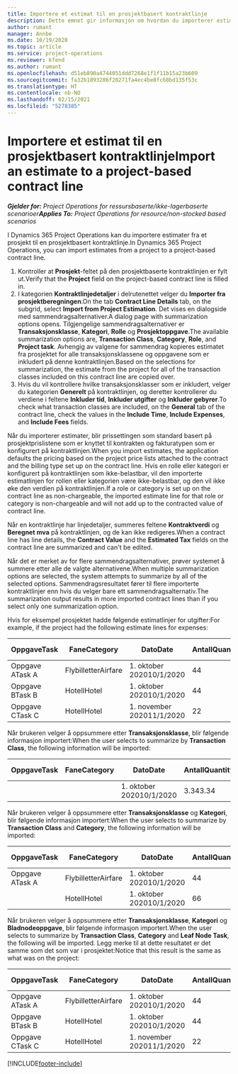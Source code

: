 ```yaml
---
title: Importere et estimat til en prosjektbasert kontraktlinje
description: Dette emnet gir informasjon om hvordan du importerer estimater fra et prosjekt til en kontraktlinje.
author: rumant
manager: Annbe
ms.date: 10/19/2020
ms.topic: article
ms.service: project-operations
ms.reviewer: kfend
ms.author: rumant
ms.openlocfilehash: d51eb890a4744051ddd7268e1f1f11b15a23b609
ms.sourcegitcommit: fa32b1893286f20271fa4ec4be8fc68bd135f53c
ms.translationtype: HT
ms.contentlocale: nb-NO
ms.lasthandoff: 02/15/2021
ms.locfileid: "5278385"
---
```

# <a name="import-an-estimate-to-a-project-based-contract-line"></a><span data-ttu-id="f11bb-103">Importere et estimat til en prosjektbasert kontraktlinje</span><span class="sxs-lookup"><span data-stu-id="f11bb-103">Import an estimate to a project-based contract line</span></span>

<span data-ttu-id="f11bb-104">_**Gjelder for:** Project Operations for ressursbaserte/ikke-lagerbaserte scenarioer_</span><span class="sxs-lookup"><span data-stu-id="f11bb-104">_**Applies To:** Project Operations for resource/non-stocked based scenarios_</span></span>

<span data-ttu-id="f11bb-105">I Dynamics 365 Project Operations kan du importere estimater fra et prosjekt til en prosjektbasert kontraktlinje.</span><span class="sxs-lookup"><span data-stu-id="f11bb-105">In Dynamics 365 Project Operations, you can import estimates from a project to a project-based contract line.</span></span>

1. <span data-ttu-id="f11bb-106">Kontroller at **Prosjekt**-feltet på den prosjektbaserte kontraktlinjen er fylt ut.</span><span class="sxs-lookup"><span data-stu-id="f11bb-106">Verify that the **Project** field on the project-based contract line is filled in.</span></span>
2. <span data-ttu-id="f11bb-107">I kategorien **Kontraktlinjedetaljer** i delrutenettet velger du **Importer fra prosjektberegningen**.</span><span class="sxs-lookup"><span data-stu-id="f11bb-107">On the tab **Contract Line Details** tab, on the subgrid, select **Import from Project Estimation**.</span></span> <span data-ttu-id="f11bb-108">Det vises en dialogside med sammendragsalternativer.</span><span class="sxs-lookup"><span data-stu-id="f11bb-108">A dialog page with summarization options opens.</span></span> <span data-ttu-id="f11bb-109">Tilgjengelige sammendragsalternativer er **Transaksjonsklasse**, **Kategori**, **Rolle** og **Prosjektoppgave**.</span><span class="sxs-lookup"><span data-stu-id="f11bb-109">The available summarization options are, **Transaction Class**, **Category**, **Role**, and **Project task**.</span></span> <span data-ttu-id="f11bb-110">Avhengig av valgene for sammendrag kopieres estimatet fra prosjektet for alle transaksjonsklassene og oppgavene som er inkludert på denne kontraktlinjen.</span><span class="sxs-lookup"><span data-stu-id="f11bb-110">Based on the selections for summarization, the estimate from the project for all of the transaction classes included on this contract line are copied over.</span></span> 
3. <span data-ttu-id="f11bb-111">Hvis du vil kontrollere hvilke transaksjonsklasser som er inkludert, velger du kategorien **Generelt** på kontraktlinjen, og deretter kontrollerer du verdiene i feltene **Inkluder tid**, **Inkluder utgifter** og **Inkluder gebyrer**.</span><span class="sxs-lookup"><span data-stu-id="f11bb-111">To check what transaction classes are included, on the **General** tab of the contract line, check the values in the **Include Time**, **Include Expenses**, and **Include Fees** fields.</span></span>

<span data-ttu-id="f11bb-112">Når du importerer estimater, blir prissettingen som standard basert på prosjektprislistene som er knyttet til kontrakten og fakturatypen som er konfigurert på kontraktlinjen.</span><span class="sxs-lookup"><span data-stu-id="f11bb-112">When you import estimates, the application defaults the pricing based on the project price lists attached to the contract and the billing type set up on the contract line.</span></span> <span data-ttu-id="f11bb-113">Hvis en rolle eller kategori er konfigurert på kontraktlinjen som ikke-belastbar, vil den importerte estimatlinjen for rollen eller kategorien være ikke-belastbar, og den vil ikke øke den verdien på kontraktlinjen.</span><span class="sxs-lookup"><span data-stu-id="f11bb-113">If a role or category is set up on the contract line as non-chargeable, the imported estimate line for that role or category is non-chargeable and will not add up to the contracted value of contract line.</span></span>

<span data-ttu-id="f11bb-114">Når en kontraktlinje har linjedetaljer, summeres feltene **Kontraktverdi** og **Beregnet mva** på kontraktlinjen, og de kan ikke redigeres.</span><span class="sxs-lookup"><span data-stu-id="f11bb-114">When a contract line has line details, the **Contract Value** and the **Estimated Tax** fields on the contract line are summarized and can't be edited.</span></span>

<span data-ttu-id="f11bb-115">Når det er merket av for flere sammendragsalternativer, prøver systemet å summere etter alle de valgte alternativene.</span><span class="sxs-lookup"><span data-stu-id="f11bb-115">When multiple summarization options are selected, the system attempts to summarize by all of the selected options.</span></span> <span data-ttu-id="f11bb-116">Sammendragsresultatet fører til flere importerte kontraktlinjer enn hvis du velger bare ett sammendragsalternativ.</span><span class="sxs-lookup"><span data-stu-id="f11bb-116">The summarization output results in more imported contract lines than if you select only one summarization option.</span></span>

<span data-ttu-id="f11bb-117">Hvis for eksempel prosjektet hadde følgende estimatlinjer for utgifter:</span><span class="sxs-lookup"><span data-stu-id="f11bb-117">For example, if the project had the following estimate lines for expenses:</span></span>

| <span data-ttu-id="f11bb-118">Oppgave</span><span class="sxs-lookup"><span data-stu-id="f11bb-118">Task</span></span> | <span data-ttu-id="f11bb-119">Fane</span><span class="sxs-lookup"><span data-stu-id="f11bb-119">Category</span></span> | <span data-ttu-id="f11bb-120">Dato</span><span class="sxs-lookup"><span data-stu-id="f11bb-120">Date</span></span> | <span data-ttu-id="f11bb-121">Antall</span><span class="sxs-lookup"><span data-stu-id="f11bb-121">Quantity</span></span> | <span data-ttu-id="f11bb-122">Enhetspris</span><span class="sxs-lookup"><span data-stu-id="f11bb-122">Unit price</span></span> | <span data-ttu-id="f11bb-123">Mengde</span><span class="sxs-lookup"><span data-stu-id="f11bb-123">Amount</span></span> |
| --- | --- | --- | --- | --- | --- |
| <span data-ttu-id="f11bb-124">Oppgave A</span><span class="sxs-lookup"><span data-stu-id="f11bb-124">Task A</span></span> | <span data-ttu-id="f11bb-125">Flybilletter</span><span class="sxs-lookup"><span data-stu-id="f11bb-125">Airfare</span></span> | <span data-ttu-id="f11bb-126">1. oktober 2020</span><span class="sxs-lookup"><span data-stu-id="f11bb-126">10/1/2020</span></span> | <span data-ttu-id="f11bb-127">4</span><span class="sxs-lookup"><span data-stu-id="f11bb-127">4</span></span> | <span data-ttu-id="f11bb-128">400</span><span class="sxs-lookup"><span data-stu-id="f11bb-128">400</span></span> | <span data-ttu-id="f11bb-129">1600</span><span class="sxs-lookup"><span data-stu-id="f11bb-129">1600</span></span> |
| <span data-ttu-id="f11bb-130">Oppgave B</span><span class="sxs-lookup"><span data-stu-id="f11bb-130">Task B</span></span> | <span data-ttu-id="f11bb-131">Hotell</span><span class="sxs-lookup"><span data-stu-id="f11bb-131">Hotel</span></span> | <span data-ttu-id="f11bb-132">1. oktober 2020</span><span class="sxs-lookup"><span data-stu-id="f11bb-132">10/1/2020</span></span> | <span data-ttu-id="f11bb-133">4</span><span class="sxs-lookup"><span data-stu-id="f11bb-133">4</span></span> | <span data-ttu-id="f11bb-134">200</span><span class="sxs-lookup"><span data-stu-id="f11bb-134">200</span></span> | <span data-ttu-id="f11bb-135">800</span><span class="sxs-lookup"><span data-stu-id="f11bb-135">800</span></span> |
| <span data-ttu-id="f11bb-136">Oppgave C</span><span class="sxs-lookup"><span data-stu-id="f11bb-136">Task C</span></span> | <span data-ttu-id="f11bb-137">Hotell</span><span class="sxs-lookup"><span data-stu-id="f11bb-137">Hotel</span></span> | <span data-ttu-id="f11bb-138">1. november 2020</span><span class="sxs-lookup"><span data-stu-id="f11bb-138">11/1/2020</span></span> | <span data-ttu-id="f11bb-139">2</span><span class="sxs-lookup"><span data-stu-id="f11bb-139">2</span></span> | <span data-ttu-id="f11bb-140">200</span><span class="sxs-lookup"><span data-stu-id="f11bb-140">200</span></span> | <span data-ttu-id="f11bb-141">400</span><span class="sxs-lookup"><span data-stu-id="f11bb-141">400</span></span> |

<span data-ttu-id="f11bb-142">Når brukeren velger å oppsummere etter **Transaksjonsklasse**, blir følgende informasjon importert:</span><span class="sxs-lookup"><span data-stu-id="f11bb-142">When the user selects to summarize by **Transaction Class**, the following information will be imported:</span></span>

| <span data-ttu-id="f11bb-143">Oppgave</span><span class="sxs-lookup"><span data-stu-id="f11bb-143">Task</span></span> | <span data-ttu-id="f11bb-144">Fane</span><span class="sxs-lookup"><span data-stu-id="f11bb-144">Category</span></span> | <span data-ttu-id="f11bb-145">Dato</span><span class="sxs-lookup"><span data-stu-id="f11bb-145">Date</span></span> | <span data-ttu-id="f11bb-146">Antall</span><span class="sxs-lookup"><span data-stu-id="f11bb-146">Quantity</span></span> | <span data-ttu-id="f11bb-147">Enhetspris</span><span class="sxs-lookup"><span data-stu-id="f11bb-147">Unit price</span></span> | <span data-ttu-id="f11bb-148">Mengde</span><span class="sxs-lookup"><span data-stu-id="f11bb-148">Amount</span></span> |
| --- | --- | --- | --- | --- | --- |
| &nbsp;  | &nbsp;  | <span data-ttu-id="f11bb-149">1. oktober 2020</span><span class="sxs-lookup"><span data-stu-id="f11bb-149">10/1/2020</span></span> | <span data-ttu-id="f11bb-150">3.34</span><span class="sxs-lookup"><span data-stu-id="f11bb-150">3.34</span></span> | <span data-ttu-id="f11bb-151">840</span><span class="sxs-lookup"><span data-stu-id="f11bb-151">840</span></span> | <span data-ttu-id="f11bb-152">2800</span><span class="sxs-lookup"><span data-stu-id="f11bb-152">2800</span></span> |

<span data-ttu-id="f11bb-153">Når brukeren velger å oppsummere etter **Transaksjonsklasse** og **Kategori**, blir følgende informasjon importert:</span><span class="sxs-lookup"><span data-stu-id="f11bb-153">When the user selects to summarize by **Transaction Class** and **Category**, the following information will be imported:</span></span>

| <span data-ttu-id="f11bb-154">Oppgave</span><span class="sxs-lookup"><span data-stu-id="f11bb-154">Task</span></span> | <span data-ttu-id="f11bb-155">Fane</span><span class="sxs-lookup"><span data-stu-id="f11bb-155">Category</span></span> | <span data-ttu-id="f11bb-156">Dato</span><span class="sxs-lookup"><span data-stu-id="f11bb-156">Date</span></span> | <span data-ttu-id="f11bb-157">Antall</span><span class="sxs-lookup"><span data-stu-id="f11bb-157">Quantity</span></span> | <span data-ttu-id="f11bb-158">Enhetspris</span><span class="sxs-lookup"><span data-stu-id="f11bb-158">Unit price</span></span> | <span data-ttu-id="f11bb-159">Mengde</span><span class="sxs-lookup"><span data-stu-id="f11bb-159">Amount</span></span> |
| --- | --- | --- | --- | --- | --- |
| <span data-ttu-id="f11bb-160">Oppgave A</span><span class="sxs-lookup"><span data-stu-id="f11bb-160">Task A</span></span> | <span data-ttu-id="f11bb-161">Flybilletter</span><span class="sxs-lookup"><span data-stu-id="f11bb-161">Airfare</span></span> | <span data-ttu-id="f11bb-162">1. oktober 2020</span><span class="sxs-lookup"><span data-stu-id="f11bb-162">10/1/2020</span></span> | <span data-ttu-id="f11bb-163">4</span><span class="sxs-lookup"><span data-stu-id="f11bb-163">4</span></span> | <span data-ttu-id="f11bb-164">400</span><span class="sxs-lookup"><span data-stu-id="f11bb-164">400</span></span> | <span data-ttu-id="f11bb-165">1600</span><span class="sxs-lookup"><span data-stu-id="f11bb-165">1600</span></span> |
| &nbsp;  | <span data-ttu-id="f11bb-166">Hotell</span><span class="sxs-lookup"><span data-stu-id="f11bb-166">Hotel</span></span> | <span data-ttu-id="f11bb-167">1. oktober 2020</span><span class="sxs-lookup"><span data-stu-id="f11bb-167">10/1/2020</span></span> | <span data-ttu-id="f11bb-168">6</span><span class="sxs-lookup"><span data-stu-id="f11bb-168">6</span></span> | <span data-ttu-id="f11bb-169">200</span><span class="sxs-lookup"><span data-stu-id="f11bb-169">200</span></span> | <span data-ttu-id="f11bb-170">1200</span><span class="sxs-lookup"><span data-stu-id="f11bb-170">1200</span></span> |

<span data-ttu-id="f11bb-171">Når brukeren velger å oppsummere etter **Transaksjonsklasse**, **Kategori** og **Bladnodeoppgave**, blir følgende informasjon importert.</span><span class="sxs-lookup"><span data-stu-id="f11bb-171">When the user selects to summarize by **Transaction Class**, **Category** and **Leaf Node Task**, the following will be imported.</span></span> <span data-ttu-id="f11bb-172">Legg merke til at dette resultatet er det samme som det som var i prosjektet:</span><span class="sxs-lookup"><span data-stu-id="f11bb-172">Notice that this result is the same as what was on the project:</span></span>

| <span data-ttu-id="f11bb-173">Oppgave</span><span class="sxs-lookup"><span data-stu-id="f11bb-173">Task</span></span> | <span data-ttu-id="f11bb-174">Fane</span><span class="sxs-lookup"><span data-stu-id="f11bb-174">Category</span></span> | <span data-ttu-id="f11bb-175">Dato</span><span class="sxs-lookup"><span data-stu-id="f11bb-175">Date</span></span> | <span data-ttu-id="f11bb-176">Antall</span><span class="sxs-lookup"><span data-stu-id="f11bb-176">Quantity</span></span> | <span data-ttu-id="f11bb-177">Enhetspris</span><span class="sxs-lookup"><span data-stu-id="f11bb-177">Unit price</span></span> | <span data-ttu-id="f11bb-178">Mengde</span><span class="sxs-lookup"><span data-stu-id="f11bb-178">Amount</span></span> |
| --- | --- | --- | --- | --- | --- |
| <span data-ttu-id="f11bb-179">Oppgave A</span><span class="sxs-lookup"><span data-stu-id="f11bb-179">Task A</span></span> | <span data-ttu-id="f11bb-180">Flybilletter</span><span class="sxs-lookup"><span data-stu-id="f11bb-180">Airfare</span></span> | <span data-ttu-id="f11bb-181">1. oktober 2020</span><span class="sxs-lookup"><span data-stu-id="f11bb-181">10/1/2020</span></span> | <span data-ttu-id="f11bb-182">4</span><span class="sxs-lookup"><span data-stu-id="f11bb-182">4</span></span> | <span data-ttu-id="f11bb-183">400</span><span class="sxs-lookup"><span data-stu-id="f11bb-183">400</span></span> | <span data-ttu-id="f11bb-184">1600</span><span class="sxs-lookup"><span data-stu-id="f11bb-184">1600</span></span> |
| <span data-ttu-id="f11bb-185">Oppgave B</span><span class="sxs-lookup"><span data-stu-id="f11bb-185">Task B</span></span> | <span data-ttu-id="f11bb-186">Hotell</span><span class="sxs-lookup"><span data-stu-id="f11bb-186">Hotel</span></span> | <span data-ttu-id="f11bb-187">1. oktober 2020</span><span class="sxs-lookup"><span data-stu-id="f11bb-187">10/1/2020</span></span> | <span data-ttu-id="f11bb-188">4</span><span class="sxs-lookup"><span data-stu-id="f11bb-188">4</span></span> | <span data-ttu-id="f11bb-189">200</span><span class="sxs-lookup"><span data-stu-id="f11bb-189">200</span></span> | <span data-ttu-id="f11bb-190">800</span><span class="sxs-lookup"><span data-stu-id="f11bb-190">800</span></span> |
| <span data-ttu-id="f11bb-191">Oppgave C</span><span class="sxs-lookup"><span data-stu-id="f11bb-191">Task C</span></span> | <span data-ttu-id="f11bb-192">Hotell</span><span class="sxs-lookup"><span data-stu-id="f11bb-192">Hotel</span></span> | <span data-ttu-id="f11bb-193">1. november 2020</span><span class="sxs-lookup"><span data-stu-id="f11bb-193">11/1/2020</span></span> | <span data-ttu-id="f11bb-194">2</span><span class="sxs-lookup"><span data-stu-id="f11bb-194">2</span></span> | <span data-ttu-id="f11bb-195">200</span><span class="sxs-lookup"><span data-stu-id="f11bb-195">200</span></span> | <span data-ttu-id="f11bb-196">400</span><span class="sxs-lookup"><span data-stu-id="f11bb-196">400</span></span> |


[!INCLUDE[footer-include](../includes/footer-banner.md)]